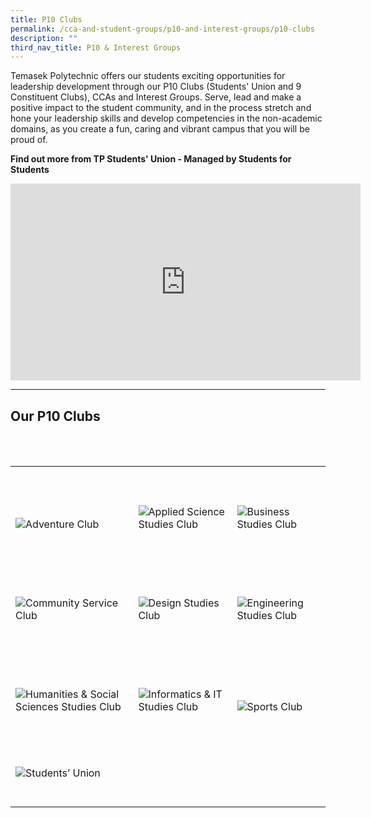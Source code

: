 ```yaml
---
title: P10 Clubs
permalink: /cca-and-student-groups/p10-and-interest-groups/p10-clubs
description: ""
third_nav_title: P10 & Interest Groups
---
```

Temasek Polytechnic offers our students exciting opportunities for leadership development through our P10 Clubs (Students' Union and 9 Constituent Clubs), CCAs and Interest Groups. Serve, lead and make a positive impact to the student community, and in the process stretch and hone your leadership skills and develop competencies in the non-academic domains, as you create a fun, caring and vibrant campus that you will be proud of.

**Find out more from TP Students' Union - Managed by Students for Students**

<div class="bp-youtube">
<iframe width="560" height="315" src="https://www.youtube.com/embed/nV-4sHZ6l_c" title="YouTube video player" frameborder="0" allow="accelerometer; autoplay; clipboard-write; encrypted-media; gyroscope; picture-in-picture" allowfullscreen></iframe>
</div>

---

## Our P10 Clubs

<div>
    <table>
        <tr>
            <td style="max-width:33%; vertical-align:bottom; border:none"><br>
                <a href="/p10/ac/" style="text-decoration: none">
                    <image src="/images/P10/TPAC_button-01.png" style="display:block;margin-left:auto;margin-right:auto;" alt="Adventure Club">
                    </image>
                </a>
            </td>
            <td style="max-width:33%; vertical-align:bottom; border:none"><br>
                <a href="/p10/ascsc/" style="text-decoration: none">
                    <image src="/images/P10/ASSC_button-01.png" style="display:block;margin-left:auto;margin-right:auto;" alt="Applied Science Studies Club">
                    </image>
                </a>
            </td>
            <td style="max-width:33%; vertical-align:bottom; border:none"><br>
                <a href="/p10/bsc/" style="text-decoration: none">
                    <image src="/images/P10/BSC_button-01.png" style="display:block;margin-left:auto;margin-right:auto;" alt="Business Studies Club">
                    </image>
                </a>
            </td>
        </tr>
        <tr>
            <td style="max-width:33%; vertical-align:bottom; border:none"><br>
                <a href="/p10/csc/" style="text-decoration: none">
                    <image src="/images/P10/CSC_button-01.png" style="display:block;margin-left:auto;margin-right:auto;" alt="Community Service Club">
                    </image>
                </a>
            </td>
            <td style="max-width:33%; vertical-align:bottom; border:none"><br>
                <a href="/p10/dsc/" style="text-decoration: none">
                    <image src="/images/P10/DSC_button-01.png" style="display:block;margin-left:auto;margin-right:auto;" alt="Design Studies Club">
                    </image>
                </a>
            </td>
            <td style="max-width:33%; vertical-align:bottom; border:none"><br>
                <a href="/p10/esc/" style="text-decoration: none">
                    <image src="/images/P10/ESC_button-01.png" style="display:block;margin-left:auto;margin-right:auto;" alt="Engineering Studies Club">
                    </image>
                </a>
            </td>
        </tr>
        <tr>
            <td style="max-width:33%; vertical-align:bottom; border:none"><br>
                <a href="/p10/hsssc/" style="text-decoration: none">
                    <image src="/images/P10/HSSSC_button-01.png" style="display:block;margin-left:auto;margin-right:auto;" alt="Humanities & Social Sciences Studies Club">
                    </image>
                </a>
            </td>
            <td style="max-width:33%; vertical-align:bottom; border:none"><br>
                <a href="/p10/iitsc/" style="text-decoration: none">
                    <image src="/images/P10/IITSC_button-01.png" style="display:block;margin-left:auto;margin-right:auto;" alt="Informatics & IT Studies Club">
                    </image>
                </a>
            </td>
            <td style="max-width:33%; vertical-align:bottom; border:none"><br>
                <a href="/p10/sc/" style="text-decoration: none">
                    <image src="/images/P10/SPORTS CLUB_button-01.png" style="display:block;margin-left:auto;margin-right:auto;" alt="Sports Club">
                    </image>
                </a>
            </td>
        </tr>
        <tr>
            <td style="max-width:33%; vertical-align:bottom; border:none"><br>
                <a href="/p10/su/" style="text-decoration: none">
                    <image src="/images/P10/TPSU_button-01.png" style="display:block;margin-left:auto;margin-right:auto;" alt="Students’ Union">
                    </image>
                </a>
            </td>
        </tr>
    </table>
</div>